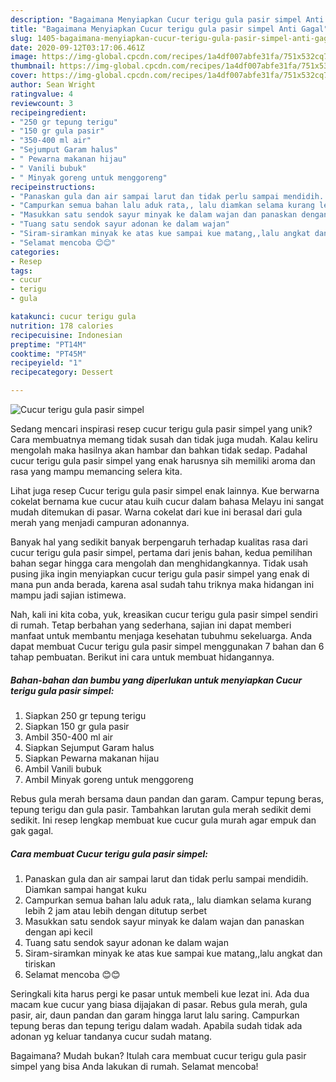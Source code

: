 ```yaml
---
description: "Bagaimana Menyiapkan Cucur terigu gula pasir simpel Anti Gagal"
title: "Bagaimana Menyiapkan Cucur terigu gula pasir simpel Anti Gagal"
slug: 1405-bagaimana-menyiapkan-cucur-terigu-gula-pasir-simpel-anti-gagal
date: 2020-09-12T03:17:06.461Z
image: https://img-global.cpcdn.com/recipes/1a4df007abfe31fa/751x532cq70/cucur-terigu-gula-pasir-simpel-foto-resep-utama.jpg
thumbnail: https://img-global.cpcdn.com/recipes/1a4df007abfe31fa/751x532cq70/cucur-terigu-gula-pasir-simpel-foto-resep-utama.jpg
cover: https://img-global.cpcdn.com/recipes/1a4df007abfe31fa/751x532cq70/cucur-terigu-gula-pasir-simpel-foto-resep-utama.jpg
author: Sean Wright
ratingvalue: 4
reviewcount: 3
recipeingredient:
- "250 gr tepung terigu"
- "150 gr gula pasir"
- "350-400 ml air"
- "Sejumput Garam halus"
- " Pewarna makanan hijau"
- " Vanili bubuk"
- " Minyak goreng untuk menggoreng"
recipeinstructions:
- "Panaskan gula dan air sampai larut dan tidak perlu sampai mendidih. Diamkan sampai hangat kuku"
- "Campurkan semua bahan lalu aduk rata,, lalu diamkan selama kurang lebih 2 jam atau lebih dengan ditutup serbet"
- "Masukkan satu sendok sayur minyak ke dalam wajan dan panaskan dengan api kecil"
- "Tuang satu sendok sayur adonan ke dalam wajan"
- "Siram-siramkan minyak ke atas kue sampai kue matang,,lalu angkat dan tiriskan"
- "Selamat mencoba 😊😊"
categories:
- Resep
tags:
- cucur
- terigu
- gula

katakunci: cucur terigu gula 
nutrition: 178 calories
recipecuisine: Indonesian
preptime: "PT14M"
cooktime: "PT45M"
recipeyield: "1"
recipecategory: Dessert

---
```



![Cucur terigu gula pasir simpel](https://img-global.cpcdn.com/recipes/1a4df007abfe31fa/751x532cq70/cucur-terigu-gula-pasir-simpel-foto-resep-utama.jpg)

Sedang mencari inspirasi resep cucur terigu gula pasir simpel yang unik? Cara membuatnya memang tidak susah dan tidak juga mudah. Kalau keliru mengolah maka hasilnya akan hambar dan bahkan tidak sedap. Padahal cucur terigu gula pasir simpel yang enak harusnya sih memiliki aroma dan rasa yang mampu memancing selera kita.

Lihat juga resep Cucur terigu gula pasir simpel enak lainnya. Kue berwarna cokelat bernama kue cucur atau kuih cucur dalam bahasa Melayu ini sangat mudah ditemukan di pasar. Warna cokelat dari kue ini berasal dari gula merah yang menjadi campuran adonannya.

Banyak hal yang sedikit banyak berpengaruh terhadap kualitas rasa dari cucur terigu gula pasir simpel, pertama dari jenis bahan, kedua pemilihan bahan segar hingga cara mengolah dan menghidangkannya. Tidak usah pusing jika ingin menyiapkan cucur terigu gula pasir simpel yang enak di mana pun anda berada, karena asal sudah tahu triknya maka hidangan ini mampu jadi sajian istimewa.


Nah, kali ini kita coba, yuk, kreasikan cucur terigu gula pasir simpel sendiri di rumah. Tetap berbahan yang sederhana, sajian ini dapat memberi manfaat untuk membantu menjaga kesehatan tubuhmu sekeluarga. Anda dapat membuat Cucur terigu gula pasir simpel menggunakan 7 bahan dan 6 tahap pembuatan. Berikut ini cara untuk membuat hidangannya.

<!--inarticleads1-->

##### Bahan-bahan dan bumbu yang diperlukan untuk menyiapkan Cucur terigu gula pasir simpel:

1. Siapkan 250 gr tepung terigu
1. Siapkan 150 gr gula pasir
1. Ambil 350-400 ml air
1. Siapkan Sejumput Garam halus
1. Siapkan  Pewarna makanan hijau
1. Ambil  Vanili bubuk
1. Ambil  Minyak goreng untuk menggoreng


Rebus gula merah bersama daun pandan dan garam. Campur tepung beras, tepung terigu dan gula pasir. Tambahkan larutan gula merah sedikit demi sedikit. Ini resep lengkap membuat kue cucur gula murah agar empuk dan gak gagal. 

<!--inarticleads2-->

##### Cara membuat Cucur terigu gula pasir simpel:

1. Panaskan gula dan air sampai larut dan tidak perlu sampai mendidih. Diamkan sampai hangat kuku
1. Campurkan semua bahan lalu aduk rata,, lalu diamkan selama kurang lebih 2 jam atau lebih dengan ditutup serbet
1. Masukkan satu sendok sayur minyak ke dalam wajan dan panaskan dengan api kecil
1. Tuang satu sendok sayur adonan ke dalam wajan
1. Siram-siramkan minyak ke atas kue sampai kue matang,,lalu angkat dan tiriskan
1. Selamat mencoba 😊😊


Seringkali kita harus pergi ke pasar untuk membeli kue lezat ini. Ada dua macam kue cucur yang biasa dijajakan di pasar. Rebus gula merah, gula pasir, air, daun pandan dan garam hingga larut lalu saring. Campurkan tepung beras dan tepung terigu dalam wadah. Apabila sudah tidak ada adonan yg keluar tandanya cucur sudah matang. 

Bagaimana? Mudah bukan? Itulah cara membuat cucur terigu gula pasir simpel yang bisa Anda lakukan di rumah. Selamat mencoba!
